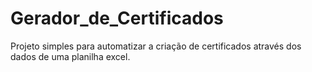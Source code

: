 # Gerador_de_Certificados
 Projeto simples para automatizar a criação de certificados através dos dados de uma planilha excel.
